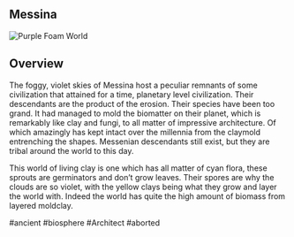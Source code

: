 ## Messina

![Purple Foam World](/Stellar_Abyss_Setting_Bible/Photo_Directory/messina.jpg "Purple Foam World")

## Overview

The foggy, violet skies of Messina host a peculiar remnants of some civilization that attained for a time, planetary level civilization.  Their descendants are the product of the erosion.  Their species have been too grand.  It had managed to mold the biomatter on their planet, which is remarkably like clay and fungi, to all matter of impressive architecture.  Of which amazingly has kept intact over the millennia from the claymold entrenching the shapes.  Messenian descendants still exist, but they are tribal around the world to this day.  

This world of living clay is one which has all matter of cyan flora, these sprouts are germinators and don’t grow leaves.  Their spores are why the clouds are so violet, with the yellow clays being what they grow and layer the world with.  Indeed the world has quite the high amount of biomass from layered moldclay.  

#ancient 
#biosphere 
#Architect 
#aborted 